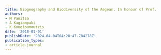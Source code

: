 ```yaml
---
title: Biogeography and Biodiversity of the Aegean. In honour of Prof. Moysis Mylonas
authors:
- M Panitsa
- A Kagiampaki
- K Kougioumoutzis
date: '2018-01-01'
publishDate: '2024-04-04T04:28:47.784278Z'
publication_types:
- article-journal
---
```

